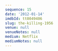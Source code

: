 ```yaml
---
sequence: 15
date: '2012-01-14'
imdbId: tt0049406
slug: the-killing-1956
venue: null
venueNotes: null
medium: Netflix
mediumNotes: null
---
```


